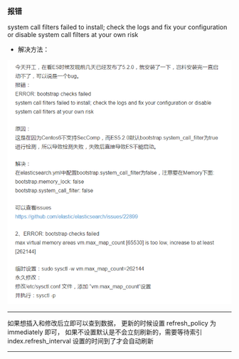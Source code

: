 ### 报错

system call filters failed to install; check the logs and fix your configuration or disable system call filters at your own risk

- 解决方法：

![es-bootstrap-checked-failed.png](es-bootstrap-checked-failed.png)





---

如果想插入和修改后立即可以查到数据，
更新的时候设置 refresh_policy 为 immediately 即可，
如果不设置默认是不会立刻刷新的，需要等待索引 index.refresh_interval 设置的时间到了才会自动刷新

---


